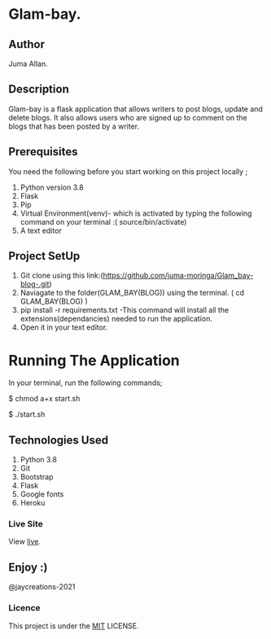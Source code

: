 # Glam-bay.

## Author

Juma Allan.

## Description

Glam-bay is a flask application that allows writers to post blogs, update and delete blogs. It also allows users who are signed up to comment on the blogs that has been posted by a writer.

## Prerequisites

You need the following before you start working on this project locally ;

1. Python version 3.8
2. Flask
3. Pip
4. Virtual Environment(venv)- which is activated by typing the following command on your terminal :( source/bin/activate)
5. A text editor

## Project SetUp

1. Git clone using this link:(https://github.com/juma-moringa/Glam_bay-blog-.git)
2. Naviagate to the folder(GLAM_BAY(BLOG)) using the terminal. ( cd GLAM_BAY(BLOG) )
3. pip install -r requirements.txt -This command will install all the extensions(dependancies) needed to run the application.
4. Open it in your text editor.

# Running The Application

In your terminal, run the following commands;

$ chmod a+x start.sh

$ ./start.sh

## Technologies Used

1. Python 3.8
2. Git
3. Bootstrap
4. Flask
5. Google fonts
6. Heroku

### Live Site

View [live]().

## Enjoy :)

@jaycreations-2021

### Licence

This project is under the [MIT](LICENSE) LICENSE.

